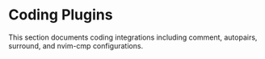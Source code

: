 # Coding Plugins
This section documents coding integrations including comment, autopairs, surround, and nvim-cmp configurations.
